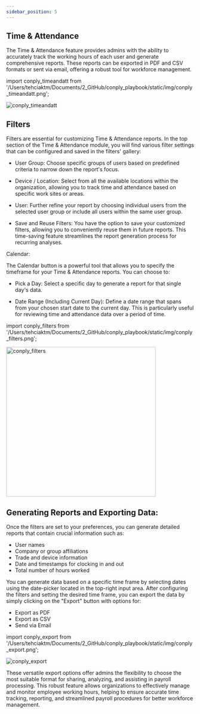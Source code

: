 ```yaml
---
sidebar_position: 5
---
```




<h2>Time & Attendance</h2>

The Time & Attendance feature provides admins with the ability to accurately track the working hours of each user and generate comprehensive reports. These reports can be exported in PDF and CSV formats or sent via email, offering a robust tool for workforce management.

import conply_timeandatt from '/Users/tehciaktm/Documents/2_GitHub/conply_playbook/static/img/conply_timeandatt.png';

<img src={conply_timeandatt} alt="conply_timeandatt" />

<h2>Filters</h2>

Filters are essential for customizing Time & Attendance reports. In the top section of the Time & Attendance module, you will find various filter settings that can be configured and saved in the filters' gallery:

* User Group: Choose specific groups of users based on predefined criteria to narrow down the report's focus.

* Device / Location: Select from all the available locations within the organization, allowing you to track time and attendance based on specific work sites or areas.

* User: Further refine your report by choosing individual users from the selected user group or include all users within the same user group.

* Save and Reuse Filters: You have the option to save your customized filters, allowing you to conveniently reuse them in future reports. This time-saving feature streamlines the report generation process for recurring analyses.

Calendar:

The Calendar button is a powerful tool that allows you to specify the timeframe for your Time & Attendance reports. You can choose to:

* Pick a Day: Select a specific day to generate a report for that single day's data.

* Date Range (Including Current Day): Define a date range that spans from your chosen start date to the current day. This is particularly useful for reviewing time and attendance data over a period of time.

import conply_filters from '/Users/tehciaktm/Documents/2_GitHub/conply_playbook/static/img/conply_filters.png';

<img src={conply_filters} alt="conply_filters" width="400" />

<h2>Generating Reports and Exporting Data:</h2>

Once the filters are set to your preferences, you can generate detailed reports that contain crucial information such as:

* User names
* Company or group affiliations
* Trade and device information
* Date and timestamps for clocking in and out
* Total number of hours worked

You can generate data based on a specific time frame by selecting dates using the date-picker located in the top-right input area. After configuring the filters and setting the desired time frame, you can export the data by simply clicking on the "Export" button with options for:
* Export as PDF
* Export as CSV
* Send via Email

import conply_export from '/Users/tehciaktm/Documents/2_GitHub/conply_playbook/static/img/conply_export.png';

<img src={conply_export} alt="conply_export" />

These versatile export options offer admins the flexibility to choose the most suitable format for sharing, analyzing, and assisting in payroll processing. This robust feature allows organizations to effectively manage and monitor employee working hours, helping to ensure accurate time tracking, reporting, and streamlined payroll procedures for better workforce management.